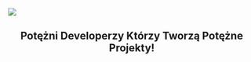 <img src="https://raw.githubusercontent.com/SiusiakDevelopers/.github/main/profile/siusiak-developers-logo2.png">

## <p align="center">Potężni Developerzy Którzy Tworzą Potężne Projekty!

